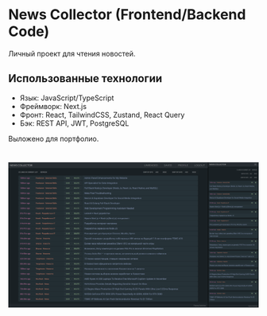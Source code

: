 News Collector (Frontend/Backend Code)
==========================
Личный проект для чтения новостей.

## Использованные технологии
- Язык: JavaScript/TypeScript
- Фреймворк: Next.js 
- Фронт: React, TailwindCSS, Zustand, React Query
- Бэк: REST API, JWT, PostgreSQL

Выложено для портфолио.

#
![screenshot](.screenshots/dark.png)
